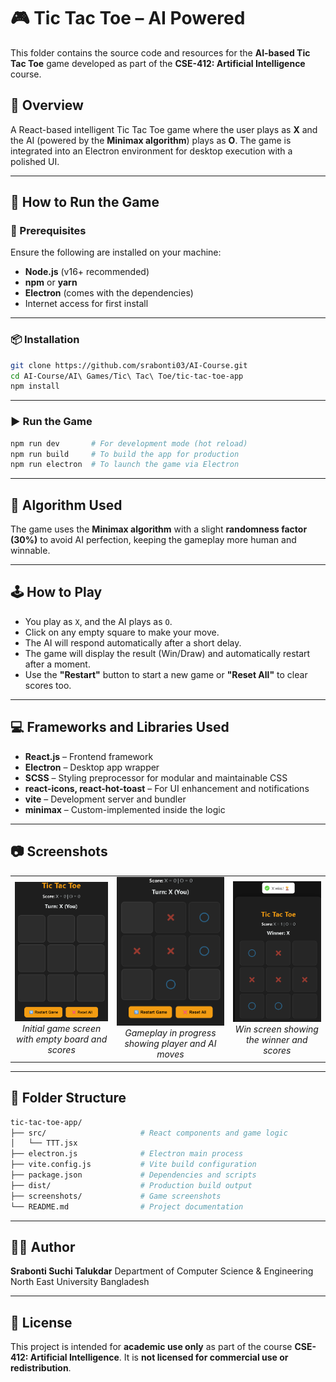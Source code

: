 # 🎮 Tic Tac Toe – AI Powered

This folder contains the source code and resources for the **AI-based Tic Tac Toe** game developed as part of the **CSE-412: Artificial Intelligence** course.

## 📌 Overview

A React-based intelligent Tic Tac Toe game where the user plays as **X** and the AI (powered by the **Minimax algorithm**) plays as **O**. The game is integrated into an Electron environment for desktop execution with a polished UI.

---

## 🚀 How to Run the Game

### 🔧 Prerequisites

Ensure the following are installed on your machine:

- **Node.js** (v16+ recommended)
- **npm** or **yarn**
- **Electron** (comes with the dependencies)
- Internet access for first install

---

### 📦 Installation

```bash
git clone https://github.com/srabonti03/AI-Course.git
cd AI-Course/AI\ Games/Tic\ Tac\ Toe/tic-tac-toe-app
npm install
```

---

### ▶️ Run the Game

```bash
npm run dev       # For development mode (hot reload)
npm run build     # To build the app for production
npm run electron  # To launch the game via Electron
```

---

## 🧠 Algorithm Used
The game uses the **Minimax algorithm** with a slight **randomness factor (30%)** to avoid AI perfection, keeping the gameplay more human and winnable.

---

## 🕹️ How to Play

- You play as `X`, and the AI plays as `O`.
- Click on any empty square to make your move.
- The AI will respond automatically after a short delay.
- The game will display the result (Win/Draw) and automatically restart after a moment.
- Use the **"Restart"** button to start a new game or **"Reset All"** to clear scores too.

---

## 💻 Frameworks and Libraries Used

- **React.js** – Frontend framework
- **Electron** – Desktop app wrapper
- **SCSS** – Styling preprocessor for modular and maintainable CSS
- **react-icons, react-hot-toast** – For UI enhancement and notifications
- **vite** – Development server and bundler
- **minimax** – Custom-implemented inside the logic

---

## 📷 Screenshots

<p align="center">
  <table>
    <tr>
      <td align="center">
        <img src="../screenshots/ttt-init.png" alt="Tic Tac Toe Initial Screen" width="250" /><br/>
        <em>Initial game screen with empty board and scores</em>
      </td>
      <td align="center">
        <img src="../screenshots/ttt-playing.png" alt="Tic Tac Toe Gameplay" width="250" /><br/>
        <em>Gameplay in progress showing player and AI moves</em>
      </td>
      <td align="center">
        <img src="../screenshots/ttt-win.png" alt="Tic Tac Toe Win Screen" width="250" /><br/>
        <em>Win screen showing the winner and scores</em>
      </td>
    </tr>
  </table>
</p>

---

## 📁 Folder Structure

```bash
tic-tac-toe-app/
├── src/                     # React components and game logic
│   └── TTT.jsx
├── electron.js              # Electron main process
├── vite.config.js           # Vite build configuration
├── package.json             # Dependencies and scripts
├── dist/                    # Production build output
├── screenshots/             # Game screenshots
└── README.md                # Project documentation
```

---

## 👩‍💻 Author

**Srabonti Suchi Talukdar**
Department of Computer Science & Engineering
North East University Bangladesh

---

## 📜 License

This project is intended for **academic use only** as part of the course **CSE-412: Artificial Intelligence**. It is **not licensed for commercial use or redistribution**.

